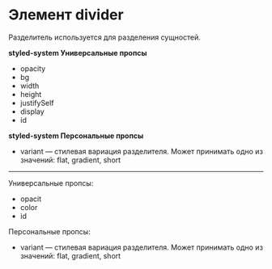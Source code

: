 # Элемент divider 
Разделитель используется для разделения сущностей.


**styled-system Универсальные пропсы**
- opacity
- bg
- width
- height
- justifySelf
- display
- id

**styled-system Персональные пропсы**
- variant — стилевая вариация разделителя. Может принимать одно из значений: flat, gradient, short   


-----
Универсальные пропсы:
- opacit
- color
- id

Персональные пропсы:
- variant — стилевая вариация разделителя. Может принимать одно из значений: flat, gradient, short
